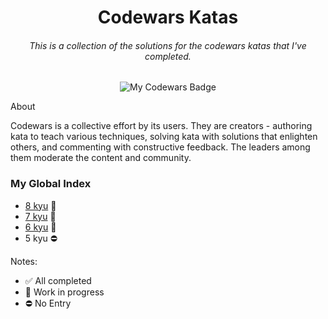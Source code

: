 <h1 align="center">Codewars Katas</h1>

<h6 align="center">
  This is a collection of the solutions for the codewars katas that I've completed.
</h6>

<p align="center">
  <img src="https://www.codewars.com/users/dyarawilliams/badges/large" alt="My Codewars Badge"/>
</p

## About 
Codewars is a collective effort by its users. They are creators - authoring kata to teach various techniques, solving kata with solutions that enlighten others, and commenting with constructive feedback. The leaders among them moderate the content and community.

### My Global Index
- [8 kyu](https://github.com/dyarawilliams/codewars-katas/tree/main/8-kyu) 🚧
- [7 kyu](https://github.com/dyarawilliams/codewars-katas/tree/main/7-kyu) 🚧
- [6 kyu](https://github.com/dyarawilliams/codewars-katas/tree/main/6-kyu) 🚧
- 5 kyu ⛔

Notes:

- ✅ All completed
- 🚧 Work in progress
- ⛔ No Entry
